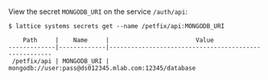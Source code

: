 View the secret `MONGODB_URI` on the service `/auth/api`:

```
$ lattice systems secrets get --name /petfix/api:MONGODB_URI

    Path     |    Name     |                        Value
-------------|-------------|------------------------------------------------------
 /petfix/api | MONGODB_URI | mongodb://user:pass@ds012345.mlab.com:12345/database

```
